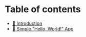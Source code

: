 # Table of contents

* [🚀 Introduction](README.md)
* [👋 Simple "Hello, World!" App](simple-hello-world-app.md)
